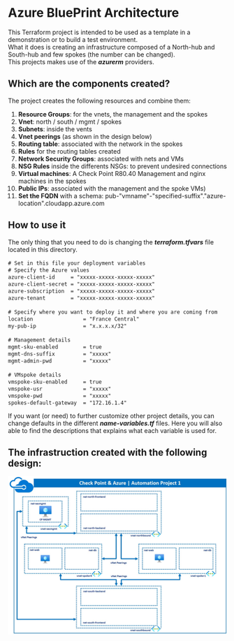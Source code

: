 # Azure BluePrint Architecture
This Terraform project is intended to be used as a template in a demonstration or to build a test environment.  
What it does is creating an infrastructure composed of a North-hub and South-hub and few spokes (the number can be changed).   
This projects makes use of the __*azurerm*__ providers.

## Which are the components created?
The project creates the following resources and combine them:
1. **Resource Groups**: for the vnets, the management and the spokes
2. **Vnet**: north / south / mgmt / spokes
3. **Subnets**: inside the vents
4. **Vnet peerings** (as shown in the design below)
5. **Routing table**: associated with the network in the spokes
6. **Rules** for the routing tables created
7. **Network Security Groups**: associated with nets and VMs
8. **NSG Rules** inside the differents NSGs: to prevent undesired connections
9. **Virtual machines**: A Check Point R80.40 Management and nginx machines in the spokes 
10. **Public IPs**: associated with the management and the spoke VMs)
11. **Set the FQDN** with a schema: pub-"vmname"-"specified-suffix"."azure-location".cloudapp.azure.com

## How to use it
The only thing that you need to do is changing the __*terraform.tfvars*__ file located in this directory.

```hcl
# Set in this file your deployment variables
# Specify the Azure values
azure-client-id     = "xxxxx-xxxxx-xxxxx-xxxxx"
azure-client-secret = "xxxxx-xxxxx-xxxxx-xxxxx"
azure-subscription  = "xxxxx-xxxxx-xxxxx-xxxxx"
azure-tenant        = "xxxxx-xxxxx-xxxxx-xxxxx"

# Specify where you want to deploy it and where you are coming from
location                = "France Central"
my-pub-ip               = "x.x.x.x/32"

# Management details
mgmt-sku-enabled        = true
mgmt-dns-suffix         = "xxxxx"
mgmt-admin-pwd          = "xxxxx"

# VMspoke details
vmspoke-sku-enabled     = true
vmspoke-usr             = "xxxxx"
vmspoke-pwd             = "xxxxx"
spokes-default-gateway  = "172.16.1.4" 
```
If you want (or need) to further customize other project details, you can change defaults in the different __*name-variables.tf*__ files. Here you will also able to find the descriptions that explains what each variable is used for.

## The infrastruction created with the following design:
![Architectural Design](/images/schema-base-env.jpg)